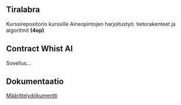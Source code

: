 ## Tiralabra

Kurssirepositorio kurssille Aineopintojen harjoitustyö: tietorakenteet ja algoritmit **(4op)**

## Contract Whist AI

Sovellus...

## Dokumentaatio

[Määrittelydokumentti](https://github.com/oskari83/Contract-Whist-AI/blob/master/dokumentaatio/maarittelydokumentti.md)